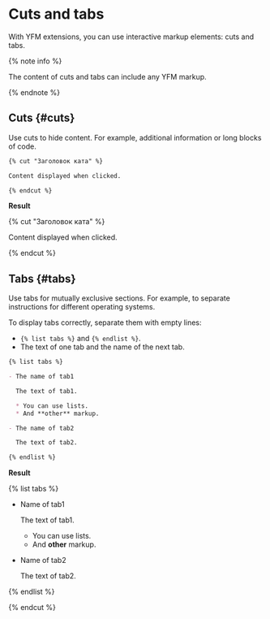 # Cuts and tabs

With YFM extensions, you can use interactive markup elements: cuts and tabs.

{% note info %}

The content of cuts and tabs can include any YFM markup.

{% endnote %}

## Cuts {#cuts}

Use cuts to hide content. For example, additional information or long blocks of code.

```markdown
{% cut "Заголовок ката" %}

Content displayed when clicked.

{% endcut %}
```

**Result**

{% cut "Заголовок ката" %}

Content displayed when clicked.

{% endcut %}

## Tabs {#tabs}

Use tabs for mutually exclusive sections. For example, to separate instructions for different operating systems.

To display tabs correctly, separate them with empty lines:

* `{% list tabs %}` and `{% endlist %}`.
* The text of one tab and the name of the next tab.

```markdown
{% list tabs %}

- The name of tab1

  The text of tab1.

  * You can use lists.
  * And **other** markup.

- The name of tab2

  The text of tab2.

{% endlist %}
```

**Result**

{% list tabs %}

- Name of tab1

  The text of tab1.
  * You can use lists.
  * And **other** markup.

- Name of tab2

  The text of tab2.

{% endlist %}

{% endcut %}

